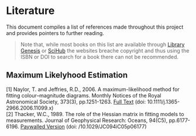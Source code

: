 # Literature
This document compiles a list of references made throughout this project and provides pointers to further reading.

> Note that, while most books on this list are available through [Library Genesis](https://libgen.is) or [SciHub](https://scihub.help/scihub-proxy-mirror-links-websites) the websites breache copyright and thus using the ISBN or DOI to search for a book there can not be recommended.

## Maximum Likelyhood Estimation
[1] Naylor, T. and Jeffries, R.D., 2006. A maximum-likelihood method for fitting colour–magnitude diagrams. Monthly Notices of the Royal Astronomical Society, 373(3), pp.1251-1263. [Full Text](https://doi.org/10.1111/j.1365-2966.2006.11099.x) (doi: 10.1111/j.1365-2966.2006.11099.x)\
[2] Thacker, W.C., 1989. The role of the Hessian matrix in fitting models to measurements. Journal of Geophysical Research: Oceans, 94(C5), pp.6177-6196. [Paywalled Version]( https://doi.org/10.1029/JC094iC05p06177) (doi: /10.1029/JC094iC05p06177)